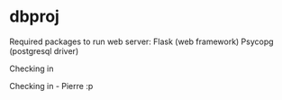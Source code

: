 dbproj
======

Required packages to run web server:
	Flask (web framework)
	Psycopg (postgresql driver)


Checking in

Checking in - Pierre :p

